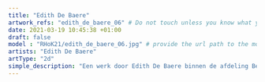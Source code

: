 ```yaml
---
title: "Edith De Baere"
artwork_refs: "edith_de_baere_06" # Do not touch unless you know what you are doing
date: 2021-03-19 10:45:38 +01:00
draft: false
model : "RHoK21/edith_de_baere_06.jpg" # provide the url path to the model
artists: "Edith De Baere"
artType: "2d"
simple_description: "Een werk door Edith De Baere binnen de afdeling Beeldende en audiovisuele kunst.<br><br><br><br> Een project gerealiseerd door Dirk Derom in opdracht van het <a href='https://www.sdko.brussels'>SDKO</a> en met steun van de <a href='https://www.vgc.be/wie-zijn-wij/actief-beleid-brussel/onderwijs'>VGC</a>."
---
```

